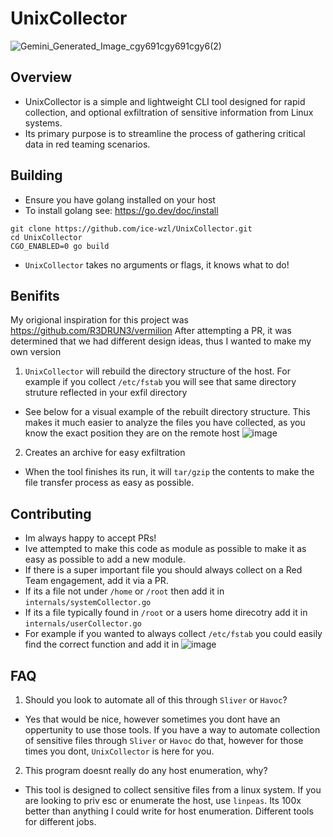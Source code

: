 # UnixCollector
![Gemini_Generated_Image_cgy691cgy691cgy6(2)](https://github.com/user-attachments/assets/0c13ca70-7b2c-49a8-bfdc-619e860a9337)
## Overview
- UnixCollector is a simple and lightweight CLI tool designed for rapid collection, and optional exfiltration of sensitive information from Linux systems.
- Its primary purpose is to streamline the process of gathering critical data in red teaming scenarios.

## Building
- Ensure you have golang installed on your host
- To install golang see: https://go.dev/doc/install 
````
git clone https://github.com/ice-wzl/UnixCollector.git
cd UnixCollector
CGO_ENABLED=0 go build
````
- `UnixCollector` takes no arguments or flags, it knows what to do!

## Benifits 
My origional inspiration for this project was https://github.com/R3DRUN3/vermilion
After attempting a PR, it was determined that we had different design ideas, thus I wanted to make my own version
1. `UnixCollector` will rebuild the directory structure of the host. For example if you collect `/etc/fstab` you will see that same directory struture reflected in your exfil directory
  - See below for a visual example of the rebuilt directory structure. This makes it much easier to analyze the files you have collected, as you know the exact position they are on the remote host
![image](https://github.com/user-attachments/assets/2515b50c-9e22-4dab-854d-94cbb75b2ad8)
2. Creates an archive for easy exfiltration
  - When the tool finishes its run, it will `tar/gzip` the contents to make the file transfer process as easy as possible.
 

## Contributing
- Im always happy to accept PRs!
- Ive attempted to make this code as module as possible to make it as easy as possible to add a new module.
- If there is a super important file you should always collect on a Red Team engagement, add it via a PR.
- If its a file not under `/home` or `/root` then add it in `internals/systemCollector.go`
- If its a file typically found in `/root` or a users home direcotry add it in `internals/userCollector.go`
- For example if you wanted to always collect `/etc/fstab` you could easily find the correct function and add it in
![image](https://github.com/user-attachments/assets/83329069-e2e0-4472-9963-fd00e060ecaf)

## FAQ
1. Should you look to automate all of this through `Sliver` or `Havoc`?
  - Yes that would be nice, however sometimes you dont have an oppertunity to use those tools. If you have a way to automate collection of sensitive files through `Sliver` or `Havoc` do that, however for those times you dont, `UnixCollector` is here for you.
2. This program doesnt really do any host enumeration, why?
  - This tool is designed to collect sensitive files from a linux system. If you are looking to priv esc or enumerate the host, use `linpeas`. Its 100x better than anything I could write for host enumeration. Different tools for different jobs.
